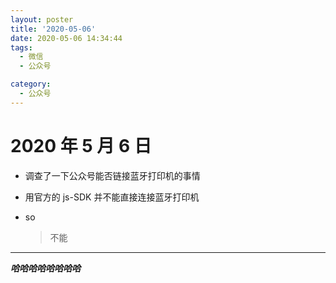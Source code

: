 ```yaml
---
layout: poster
title: '2020-05-06'
date: 2020-05-06 14:34:44
tags:
  - 微信
  - 公众号

category:
  - 公众号
---
```


# 2020 年 5 月 6 日

- 调查了一下公众号能否链接蓝牙打印机的事情
- 用官方的 js-SDK 并不能直接连接蓝牙打印机
- so

  > 不能

---

**_哈哈哈哈哈哈哈哈_**
